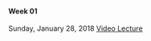 #### Week 01
Sunday, January 28, 2018 [Video Lecture](http://albertcervantes.com/cs4220/lectures/cs4220-2018-01-28.mp4) <br/>
